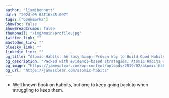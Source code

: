 ```yaml
---
author: "liamjbennett"
date: "2024-05-03T16:45:00Z"
tags: ["bookmarks"]
ShowToc: false
ShowBreadCrumbs: false
thumbnail: "/img/main/profile.jpg"
twitter_link: ""
mastodon_link: ""
bluesky_link: ""
linkedin_link: ""
og_title: "Atomic Habits: An Easy &amp; Proven Way to Build Good Habits &amp; Break Bad Ones"
og_description: "Packed with evidence-based strategies, Atomic Habits will teach you how to make small changes that will transform your habits and deliver amazing results."
og_image: "https://jamesclear.com/wp-content/uploads/2019/02/atomic-habits_gallery_hi-res_04.jpg"
og_url: "https://jamesclear.com/atomic-habits"
---
```

- Well known book on habbits, but one to keep going back to when struggling to keep them.